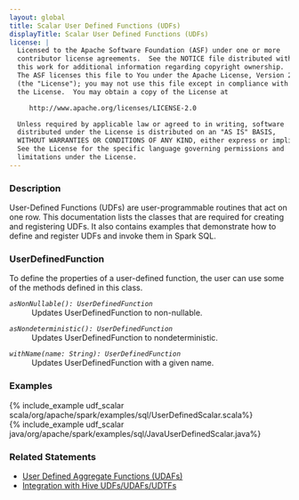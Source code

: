 ```yaml
---
layout: global
title: Scalar User Defined Functions (UDFs)
displayTitle: Scalar User Defined Functions (UDFs)
license: |
  Licensed to the Apache Software Foundation (ASF) under one or more
  contributor license agreements.  See the NOTICE file distributed with
  this work for additional information regarding copyright ownership.
  The ASF licenses this file to You under the Apache License, Version 2.0
  (the "License"); you may not use this file except in compliance with
  the License.  You may obtain a copy of the License at

     http://www.apache.org/licenses/LICENSE-2.0

  Unless required by applicable law or agreed to in writing, software
  distributed under the License is distributed on an "AS IS" BASIS,
  WITHOUT WARRANTIES OR CONDITIONS OF ANY KIND, either express or implied.
  See the License for the specific language governing permissions and
  limitations under the License.
---
```


### Description

User-Defined Functions (UDFs) are user-programmable routines that act on one row. This documentation lists the classes that are required for creating and registering UDFs. It also contains examples that demonstrate how to define and register UDFs and invoke them in Spark SQL.

### UserDefinedFunction

To define the properties of a user-defined function, the user can use some of the methods defined in this class.
<dl>
  <dt><code><em>asNonNullable(): UserDefinedFunction</em></code></dt>
  <dd>
    Updates UserDefinedFunction to non-nullable.
  </dd>
</dl>
<dl>
  <dt><code><em>asNondeterministic(): UserDefinedFunction</em></code></dt>
  <dd>
    Updates UserDefinedFunction to nondeterministic.
  </dd>
</dl>
<dl>
  <dt><code><em>withName(name: String): UserDefinedFunction</em></code></dt>
  <dd>
    Updates UserDefinedFunction with a given name.
  </dd>
</dl>

### Examples

<div class="codetabs">
<div data-lang="scala"  markdown="1">
{% include_example udf_scalar scala/org/apache/spark/examples/sql/UserDefinedScalar.scala%}
</div>
<div data-lang="java"  markdown="1">
  {% include_example udf_scalar java/org/apache/spark/examples/sql/JavaUserDefinedScalar.java%}
</div>
</div>

### Related Statements
 * [User Defined Aggregate Functions (UDAFs)](sql-ref-functions-udf-aggregate.html)
 * [Integration with Hive UDFs/UDAFs/UDTFs](sql-ref-functions-udf-hive.html)
